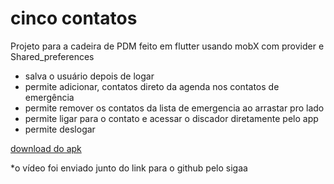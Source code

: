 # cinco contatos

Projeto para a cadeira de PDM feito em flutter usando mobX com provider e Shared_preferences

* salva o usuário depois de logar
* permite adicionar, contatos direto da agenda nos contatos de emergência
* permite remover os contatos da lista de emergencia ao arrastar pro lado
* permite ligar para o contato e acessar o discador diretamente pelo app
* permite deslogar

[download do apk](https://github.com/VitorEstevam/app-cinco-contatos/raw/master/cinco_contatos.apk)

*o vídeo foi enviado junto do link para o github pelo sigaa
